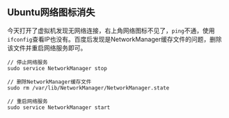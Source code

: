 ## Ubuntu网络图标消失

​	今天打开了虚拟机发现无网络连接，右上角网络图标不见了，`ping`不通，使用`ifconfig`查看IP也没有。百度后发现是NetworkManager缓存文件的问题，删除该文件并重启网络服务即可。

```shell
// 停止网络服务
sudo service NetworkManager stop 
 
// 删除NetworkManager缓存文件 
sudo rm /var/lib/NetworkManager/NetworkManager.state 
 
// 重启网络服务 
sudo service NetworkManager start
```

